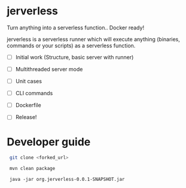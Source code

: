 # jerverless
Turn anything into a serverless function.. Docker ready!


jerverless is a serverless runner which will execute anything (binaries, commands or your scripts) as a serverless function.

- [ ] Initial work (Structure, basic server with runner)
- [ ] Multithreaded server mode
- [ ] Unit cases
- [ ] CLI commands
- [ ] Dockerfile
- [ ] Release!


# Developer guide

```bash
 git clone <forked_url>
```

```bash
 mvn clean package
```

```
 java -jar org.jerverless-0.0.1-SNAPSHOT.jar 
```
